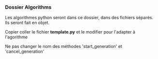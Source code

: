 ### Dossier Algorithms

Les algorithmes python seront dans ce dossier, dans des
fichiers séparés.
Ils seront fait en objet.

Copier coller le fichier **template.py** et le modifier
pour l'adapter à l'agorithme

Ne pas changer le nom des méthodes 'start_generation' et 'cancel_generation'
